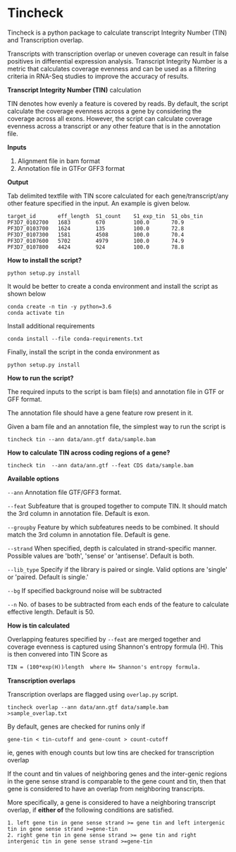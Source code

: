 # Tincheck

Tincheck is a python package to calculate transcript Integrity Number (TIN) and Transcription overlap.

Transcripts with transcription overlap or uneven coverage can result in false positives in differential expression analysis.
Transcript Integrity Number is a metric that calculates coverage evenness and can be used as a filtering criteria in RNA-Seq studies to improve the accuracy of results.


**Transcript Integrity Number (TIN)** calculation

TIN denotes how evenly a feature is covered by reads. By default, the script calculate the coverage evenness across a 
gene by considering the coverage across all exons. However, the script can calculate coverage evenness across a transcript or any other feature that is in the annotation file.


**Inputs**
1. Alignment file in bam format
2. Annotation file in GTFor GFF3 format

**Output**

Tab delimited textfile  with TIN score calculated for each gene/transcript/any other feature specified in the input.
An example is given below.

    target_id       eff_length  S1_count    S1_exp_tin  S1_obs_tin
    PF3D7_0102700	1683	    670	        100.0	    70.9
    PF3D7_0103700	1624	    135	        100.0	    72.8
    PF3D7_0107300	1581	    4508        100.0	    70.4
    PF3D7_0107600	5702	    4979        100.0	    74.9
    PF3D7_0107800	4424	    924	        100.0	    78.8


**How to install the script?**
    
    python setup.py install

It would be better to create a conda environment and install the script as shown below
    
    conda create -n tin -y python=3.6
    conda activate tin

Install additional requirements
    
    conda install --file conda-requirements.txt 

Finally, install the script in the conda environment as
    
    python setup.py install

**How to run the script?**

The required inputs to the script is bam file(s) and annotation file in GTF or GFF format.
 
The annotation file should have a gene feature row present in it.

Given a bam file and an annotation file, the simplest way to run the script is

    tincheck tin --ann data/ann.gtf data/sample.bam 

**How to calculate TIN across coding regions of a gene?**
    
    tincheck tin  --ann data/ann.gtf --feat CDS data/sample.bam 
 

**Available options**

`--ann` Annotation file GTF/GFF3 format.

`--feat` Subfeature that is grouped together to compute TIN. It should match the 3rd column in annotation file.
         Default is exon.
         
`--groupby` Feature by which subfeatures needs to be combined. It should match the 3rd column in annotation file.
            Default is gene.
         
`--strand` When specified, depth is calculated in strand-specific manner. Possible values are 'both', 'sense' or 'antisense'. Default is both.


`--lib_type` Specify if the library is paired or single. Valid options are 'single' or 'paired. Default is single.'


`--bg` If specified background noise will be subtracted
 
`--n` No. of bases to be subtracted from each ends of the feature to calculate effective length. Default is 50.
    
**How is tin calculated**

Overlapping features specified by `--feat` are merged together and coverage evenness is captured using Shannon's entropy formula  (H).
This is then convered into TIN Score as

    TIN = (100*exp(H))⁄length  where H= Shannon's entropy formula.


**Transcription overlaps**

Transcription overlaps are flagged using `overlap.py` script.

	tincheck overlap --ann data/ann.gtf data/sample.bam >sample_overlap.txt

By default, genes are checked for runins only if 

    gene-tin < tin-cutoff and gene-count > count-cutoff
    
 ie, genes with enough counts but low tins are checked for transcription overlap
 
If the count and tin values of neighboring genes and the inter-genic regions in the gene sense strand is 
comparable to the gene count and tin, then that gene is considered to have an overlap from neighboring transcripts.


More specifically, a gene is considered to have a neighboring transcript overlap, if **either of** the following conditions are satisfied.

    
    1. left gene tin in gene sense strand >= gene tin and left intergenic tin in gene sense strand >=gene-tin
    2. right gene tin in gene sense strand >= gene tin and right intergenic tin in gene sense strand >=gene-tin

